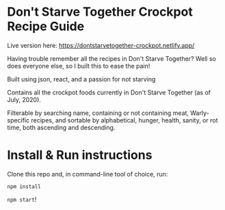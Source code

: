 # Don't Starve Together Crockpot Recipe Guide

Live version here: https://dontstarvetogether-crockpot.netlify.app/

Having trouble remember all the recipes in Don't Starve Together? Well so does everyone else, so I built this to ease the pain!

Built using json, react, and a passion for not starving

Contains all the crockpot foods currently in Don't Starve Together (as of July, 2020).

Filterable by searching name, containing or not containing meat, Warly-specific recipes, and sortable by alphabetical, hunger, health, sanity, or rot time, both ascending and descending.

# Install & Run instructions

Clone this repo and, in command-line tool of choice, run:

`npm install`

`npm start`!
